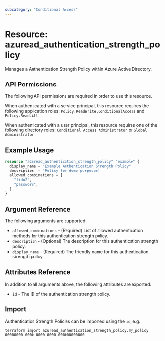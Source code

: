 ```yaml
---
subcategory: "Conditional Access"
---
```


# Resource: azuread_authentication_strength_policy

Manages a Authentication Strength Policy within Azure Active Directory.

## API Permissions

The following API permissions are required in order to use this resource.

When authenticated with a service principal, this resource requires the following application roles: `Policy.ReadWrite.ConditionalAccess` and `Policy.Read.All`

When authenticated with a user principal, this resource requires one of the following directory roles: `Conditional Access Administrator` or `Global Administrator`

## Example Usage

```terraform
resource "azuread_authentication_strength_policy" "example" {
  display_name = "Example Authentication Strength Policy"
  description  = "Policy for demo purposes"
  allowed_combinations = [
    "fido2",
    "password",
  ]
}
```

## Argument Reference

The following arguments are supported:

- `allowed_combinations` - (Required) List of allowed authentication methods for this authentication strength policy.
- `description` - (Optional) The description for this authentication strength policy.
- `display_name` - (Required) The friendly name for this authentication strength policy.

## Attributes Reference

In addition to all arguments above, the following attributes are exported:

- `id` - The ID of the authentication strength policy.

## Import

Authentication Strength Policies can be imported using the `id`, e.g.

```shell
terraform import azuread_authentication_strength_policy.my_policy 00000000-0000-0000-0000-000000000000
```
